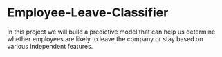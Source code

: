 # Employee-Leave-Classifier
In this project we will build a predictive model that can help us determine whether employees are likely to leave the company or stay based on various independent features.

